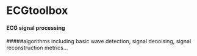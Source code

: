 # ECGtoolbox
#### ECG signal processing
#####algorithms including basic wave detection, signal denoising, signal reconstruction metrics...


